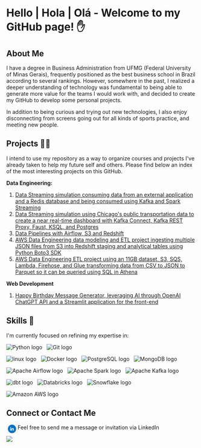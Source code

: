 ﻿# Hello | Hola | Olá - Welcome to my GitHub page! ✋

## About Me 
I have a degree in Business Administration from UFMG (Federal University of Minas Gerais), frequently positioned as the best business school in Brazil according to several rankings. However, somewhere in the past, I realized a deeper understanding of technology was fundamental to being able to generate more value for the teams I would work with, and decided to create my GitHub to develop some personal projects. 

In addition to being curious and trying out new technologies, I also enjoy disconnecting from screens going out for all kinds of sports practice, and meeting new people.


## Projects 👨‍💻
I intend to use my repository as a way to organize courses and projects I've already taken to help my future self and others. Please find below an index of the most interesting projects on this GitHub.

**Data Engineering:**

1. [Data Streaming simulation consuming data from an external application and a Redis database and being consumed using Kafka and Spark Streaming](https://github.com/mcanabrava/udacity-data-streaming/tree/main/Evaluate-Human-Balance-with-Spark-Streaming)
2. [Data Streaming simulation using Chicago's public transportation data to create a near real-time dashboard with Kafka Connect, Kafka REST Proxy, Faust, KSQL, and Postgres](https://github.com/mcanabrava/udacity-data-streaming/tree/main/Optimizing-Public-Transportation)
3. [Data Pipelines with Airflow, S3 and Redshift](https://github.com/mcanabrava/udacity-aws-data-engineering-nanodegree/tree/main/4.%20Data%20Pipelines%20with%20Airflow)
4. [AWS Data Engineering data modeling and ETL project ingesting multiple JSON files from S3 into Redshift staging and analytical tables using Python Boto3 SDK](https://github.com/mcanabrava/udacity-aws-data-engineering-nanodegree/tree/main/2.%20Cloud%20Data%20Warehouses)
5. [AWS Data Engineering ETL project using an 11GB dataset, S3, SQS, Lambda, Firehose, and Glue transforming data from CSV to JSON to Parquet so it can be queried using SQL in Athena](https://github.com/mcanabrava/data-engineering-aws-mba-fiap)

**Web Development**

1. [Happy Birthday Message Generator, leveraging AI through OpenAI ChatGPT API and a Streamlit application for the front-end](https://github.com/mcanabrava/hbd-msg-generator)

## Skills 🔎
I'm currently focused on refining my expertise in: 

<img src="https://img.shields.io/badge/Python-282C34?logo=python" alt="Python logo" title="Python" height="25" /> &nbsp;
<img src="https://img.shields.io/badge/Git-282C34?logo=git" alt="Git logo" title="Git" height="25" /> &nbsp;

<img src="https://img.shields.io/badge/linux-282C34?logo=linux" alt="linux logo" title="linux" height="25" /> &nbsp;
<img src="https://img.shields.io/badge/Docker-282C34?logo=docker" alt="Docker logo" title="Docker" height="25" /> &nbsp;
<img src="https://img.shields.io/badge/SQL-282C34?logo=PostgreSQL" alt="PostgreSQL logo" title="PostgreSQL" height="25" /> &nbsp;
<img src="https://img.shields.io/badge/NoSQL-282C34?logo=MongoDB" alt="MongoDB logo" title="MongoDB" height="25" /> &nbsp;

<img src="https://img.shields.io/badge/Apache Airflow-282C34?logo=Apache Airflow&logoColor=F7DF1E" alt="Apache Airflow logo" title="Apache Airflow" height="25" /> &nbsp;
<img src="https://img.shields.io/badge/Apache Spark-282C34?logo=Apache Spark&logoColor=fc4e03" alt="Apache Spark logo" title="Apache Spark" height="25" /> &nbsp;
<img src="https://img.shields.io/badge/Kafka-282C34?logo=Apache Kafka&logoColor=050005" alt="Apache Kafka logo" title="Apache Kafka" height="25" /> &nbsp;

<img src="https://img.shields.io/badge/dbt-282C34?logo=dbt" alt="dbt logo" title="dbt logo" height="25" /> &nbsp;
<img src="https://img.shields.io/badge/Databricks-282C34?logo=Databricks" alt="Databricks logo" title="Databricks" height="25" /> &nbsp;
<img src="https://img.shields.io/badge/Snowflake-282C34?logo=Snowflake" alt="Snowflake logo" title="Snowflake logo" height="25" /> &nbsp;

<img src="https://img.shields.io/badge/AWS-282C34?logo=Amazon AWS&logoColor=fc4e03" alt="Amazon AWS logo" title="Amazon AWS" height="25" /> &nbsp;

## Connect or Contact Me
Feel free to send me a message or invitation via LinkedIn <a href="https://www.linkedin.com/in/marcelo-canabrava-de-andrade-959165b2/">
    <img align="left" alt="Marcelo's LinkedIn" width="30px" src="https://raw.githubusercontent.com/PHTF92/PHTF92/master/images/linkedIn.png" />
  </a>

![](https://komarev.com/ghpvc/?username=mcanabrava&color=green)
